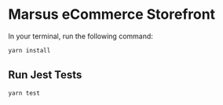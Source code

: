 # Marsus eCommerce Storefront

In your terminal, run the following command:

```bash
yarn install
```

## Run Jest Tests

```bash
yarn test
```
